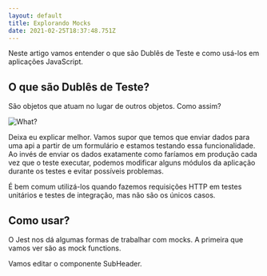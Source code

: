 ```yaml
---
layout: default
title: Explorando Mocks
date: 2021-02-25T18:37:48.751Z
---
```

Neste artigo vamos entender o que são Dublês de Teste e como usá-los em aplicações JavaScript.

## O que são Dublês de Teste?

São objetos que atuam no lugar de outros objetos. Como assim?

![What?](https://media.giphy.com/media/CiYImHHBivpAs/giphy.gif)

Deixa eu explicar melhor. Vamos supor que temos que enviar dados para uma api a partir de um formulário e estamos testando essa funcionalidade. Ao invés de enviar os dados exatamente como faríamos em produção cada vez que o teste executar, podemos modificar alguns módulos da aplicação durante os testes e evitar possíveis problemas.

É bem comum utilizá-los quando fazemos requisições HTTP em testes unitários e testes de integração, mas não são os únicos casos.

## Como usar?

O Jest nos dá algumas formas de trabalhar com mocks. A primeira que vamos ver são as mock functions.

Vamos editar o componente SubHeader.

```javascript
```
